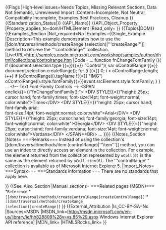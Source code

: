 {{Flags
|High-level issues=Needs Topics, Missing Relevant Sections, Data Not Semantic, Unreviewed Import
|Content=Incomplete, Not Neutral, Compatibility Incomplete, Examples Best Practices, Cleanup
}}
{{Standardization_Status|}}
{{API_Name}}
{{API_Object_Property
|Property_applies_to=dom/HTMLElement
|Read_only=
}}
{{Topics|DOM}}
{{Examples_Section
|Not_required=No
|Examples={{Single_Example
|Description=This example demonstrates how to use the [[dom/traversal/methods/createRange (selection)|'''createRange''']] method to retrieve the '''controlRange''' collection.
|LiveURL=http://samples.msdn.microsoft.com/workshop/samples/author/dhtml/collections/controlrange.htm
|Code=
...
function fnChangeFontFamily    (){
  if (document.selection.type {{=}}{{=}} "Control"){ 
    var oControlRange {{=}} document.selection.createRange();
    for (i {{=}} 0; i &lt; oControlRange.length; i++)
      if (oControlRange(i).tagName !{{=}} "IMG")
       oControlRange(i).style.fontFamily{{=}}event.srcElement.style.fontFamily;
  }
}
...
&lt;!-- Text Font-Family Controls  --&gt;
&lt;SPAN  onclick{{=}}"fnChangeFontFamily();"&gt;
    &lt;DIV STYLE{{=}}"height: 25px; cursor:hand; font-family:times; 
        font-size:14pt; font-weight:normal; color:white"&gt;Times&lt;/DIV&gt;
    &lt;DIV STYLE{{=}}"height: 25px; cursor:hand; font-family:arial;   
        font-size:14pt; font-weight:normal; color:white"&gt;Arial&lt;/DIV&gt;
    &lt;DIV STYLE{{=}}"height: 25px; cursor:hand; font-family:georgia; 
        font-size:14pt; font-weight:normal; color:white"&gt;Georgia&lt;/DIV&gt;
    &lt;DIV STYLE{{=}}"height: 25px; cursor:hand; font-family:verdana; 
        font-size:14pt; font-weight:normal; color:white"&gt;Verdana&lt;/DIV&gt;
&lt;/SPAN&gt;&lt;BR/&gt;
...
}}}}
{{Notes_Section
|Notes=
===Remarks===
Instead of using the collection's [[dom/traversal/methods/item (controlRange)|'''item''']] method, you can use an index to directly access an element in the collection. For example, the element returned from the collection represented by <code>oColl(0)</code> is the same as the element returned by <code>oColl.item(0)</code>.
The '''controlRange''' collection is available as of Microsoft Internet Explorer 5.
|Import_Notes=
===Syntax===
===Standards information===
There are no standards that apply here.

}}
{{See_Also_Section
|Manual_sections=
===Related pages (MSDN)===
*<code>Reference</code>
*<code>[[dom/traversal/methods/createControlRange|createControlRange]]</code>
*<code>[[dom/traversal/methods/createRange (selection)|createRange]]</code>
}}
{{External_Attribution
|Is_CC-BY-SA=No
|Sources=MSDN
|MSDN_link=[http://msdn.microsoft.com/en-us/library/ie/hh828809%28v=vs.85%29.aspx Windows Internet Explorer API reference]
|MDN_link=
|HTML5Rocks_link=
}}
